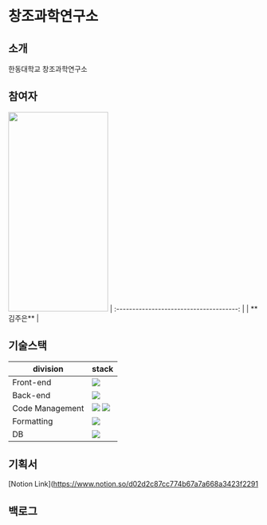 # 창조과학연구소

## 소개

한동대학교 창조과학연구소 

## 참여자

<img src="https://github.com/kimjueun1.png" width="200" height="400"/>
| :--------------------------------------: | 
|            **김주은**            |

## 기술스택

| division        | stack                                                                                                                                                                                                                                                                                                       |
| --------------- | ----------------------------------------------------------------------------------------------------------------------------------------------------------------------------------------------------------------------------------------------------------------------------------------------------------- |
| Front-end       | <img src="https://img.shields.io/badge/bootstrap-7952B3?style=for-the-badge&logo=bootstrap&logoColor=black"> |
| Back-end        | <img src="https://img.shields.io/badge/spring-6DB33F?style=for-the-badge&logo=appveyor&logo=spring&logoColor=green"/> 
| Code Management | <img src="https://img.shields.io/badge/git-F05032?style=for-the-badge&logo=git&logoColor=black"> <img src="https://img.shields.io/badge/github-181717?style=for-the-badge&logo=github&logoColor=black"> |
| Formatting      | <img src="https://img.shields.io/badge/prettier-F7B93E?style=for-the-badge&logo=prettier&logoColor=black">                                 |
| DB              | <img src="https://img.shields.io/badge/mysql-4479A1?style=for-the-badge&logo=mysql&logoColor=black"> |

## 기획서

[Notion Link](https://www.notion.so/d02d2c87cc774b67a7a668a3423f2291

## 백로그


